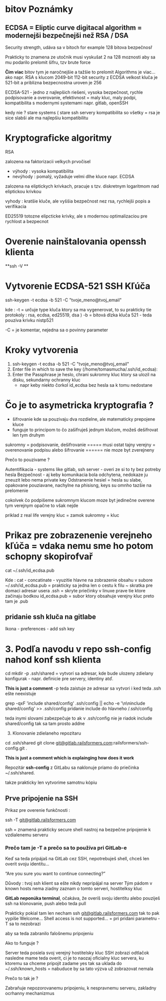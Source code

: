 # bitov Poznámky 

## ECDSA = Eliptic curve digitacal algorithm = modernejši bezpečnejši než RSA / DSA 

Security strength, udáva sa v bitoch for example 128 bitova bezpečnosř 

Prakticky to znamena ze utočnik musi vyskušat 2 na 128 moznosti aby sa mu podarilo prelomit šifru, tzv brute force 

**Čim viac** bitov tym je naročnejšie a tažšie to prelomit 
Algorithms je viac... ako napr. RSA s klucom 2049-bit 112-bit security 
z
ECDSA velkost kluča je 521-bit a priblizna bezpecnostna uroven je 256 

ECDSA-521 - jedno z najlepšich riešeni, vysoka bezpečnost, rychle podpisovanie a overovanie, efektivnost = maly kluc, maly podpi,
kompatibilita s modernymi systemami napr. gitlab, openSSH

kedy nie ? 
stare systems ( stare ssh servery 
kompatibilita so všetky = rsa je sice slabši ale ma najlepšiu kompatibilitu 

# Kryptograficke algoritmy 

RSA 

zalozena na faktorizacii velkych prvočisel 

  - výhody : vysoka kompatibilita
  - nevýhody : pomalý, vyžaduje velmi dlhe kluce napr.
ECDSA

zalozena na eliptickych krivkach, pracuje s tzv. diskretnym logaritmom nad eliptickou krivkou 

vyhody : kratšie kluče, ale vyššia bezpečnost nez rsa, rychlejši popis a verifikacia 

ED25519 
totozne elipcticke krivky, ale s modernou optimalizaciou pre rychlost a bezpecnot 

# Overenie nainštalovania openssh klienta 

**ssh -V ** 

# Vytvorenie ECDSA-521 SSH Kľúča

ssh-keygen -t ecdsa -b 521 -C "tvoje_meno@tvoj_email"

kde : -t = určuje type kluča ktory sa ma vygenerovat, to su prakticky tie protokoly : rsa, ecdsa, ed25519, dsa )
-b = bitová dlzka kluča 521 - teda pouziva krivku nistp521 

-C = je komentar, nejedna sa o povinny parameter 

# Kroky vytvorenia 

1. ssh-keygen -t ecdsa -b 521 -C "tvoje_meno@tvoj_email"
2. Enter file in which to save the key (/home/tomasmucha/.ssh/id_ecdsa): 
3. Enter the Passphrase je heslo, chrani sukromny kluc ktory sa ulozil na disku, sekundarny ochranny kluc
     - napr keby niekto čorkol id_ecdsa bez hesla sa k tomu nedostane 

# Čo je to asymetricka kryptografia ? 

- šifrovanie kde sa pouzivaju dva rozdielne, ale matematicky prepojene kluce
- funguje to principom to čo zašifruješ jednym klučom, možeš dešifrovat len tym druhym 

sukromny = podpisovanie, dešifrovanie  ===== musi ostat tajny 
verejny = overenovanie podpisu alebo šifrovanie ====== nie moze byt zverejneny 

Prečo to pouzivame ? 

Autentifikacia - systems like gitlab, ssh server - overi ze si to ty bez potreby hesla 
Bezpečnost - aj keby komunikacia bola odchytena, nedokaze ju zneuzit lebo nema private key 
Odstranenie hesiel = hesla su slabe, opakovane pouziavane, nachylne na phisisng, keys su omnho tazšie na prelomenie 

cokolvek čo podpišeme sukromnym klucom moze byt jedinečne overene tym verejnym 
opačne to však nejde 

priklad z real life 
verejny kluc = zamok 
sukromny = kluc 

# Prikaz pre zobrazenenie verejneho kľúča = vdaka nemu sme ho potom schopny skopirofvař 

cat ~/.ssh/id_ecdsa.pub

Kde : cat - concatinate - vyuzitie hlavne na zobrazenie obsahu v subore 
~/.ssh/id_ecdsa.pub = prakticky sa jedna len o cestu k filu
~ skratka pre domaci adresar usera 
.ssh = skryte priečinky v linuxe prave tie ktore začinaju bodkou 
id_ecdsa.pub = subor ktory obsahuje verejny kluc preto tam je .pub 

## pridanie ssh kluča na gitlabe 

Ikona - preferences - add ssh key 

# 3. Podľa navodu v repo ssh-config nahod konf ssh klienta 

cd 
mkdir -p .ssh/shared = vytvorí sa adresar, kde bude ulozeny zdielany konfigurak - napr. definicie pre servery, identiny atď. 

**This is just a comment** 
-p teda zaistuje ze adresar sa vytvori i ked teda .ssh ešte neexistuje 

grep -qxF 'include shared/config' .ssh/config || echo -e '\n\ninclude shared/config' >> .ssh/config
pridanie include do hlavneho /.ssh/config 

teda inymi slovami zabezpečuje to ak v .ssh/config nie je riadok include shared/config tak sa tam prosto addne 

3. Klonovanie zdielaneho repozitaru

cd .ssh/shared
git clone git@gitlab.railsformers.com:railsformers/ssh-config.git .

**This is just a comment which is explainging how does it work** 

Repozitár **ssh-config** z GitLabu sa naklonuje priamo do priečinka ~/.ssh/shared.

takze prakticky len vytvorime samotnu kópiu  

## Prve pripojenie na SSH 

Prikaz pre overenie funkčnosti : 

ssh -T git@gitlab.railsformers.com

ssh = znamená prakticky secure shell nastroj na bezpečne pripojenie k vzdialenemu serveru 

### Prečo tam je -T a prečo sa to používa pri GitLab-e 

Keď sa teda pripájaš na GitLab cez SSH, nepotrebuješ shell, chceš len overit svoju identitu...  

“Are you sure you want to continue connecting?”

Důvody : tvoj ssh klient sa ešte nikdy nepripájal na server 
Tým pádom v known hosts nema ziadny zaznam o tomto serveri, hostitelksy kluc

**GitLab neponúka terminal**, očakáva, že overíš svoju identitu alebo pouziješ ssh na klonovanie, push alebo teda pull   

Prakticky pokial tam len necham ssh git@gitlab.railsformers.com tak to pak vypíše Welcome... 
Shell access is not supported... = pri pridani parametru -T sa to nezobrazi 


aby sa teda zabranilo falošnemu pripojeniu 

Ako to funguje ? 

Server teda posiela svoj verejný hostitelsky kluc 
SSH zobrazi odtlačok 
nasledne mame teda overit, ci je to naozaj oficialny kluc servera, ku ktoremu sa chceme pripojit 
zadame yes tak sa uklada do ~/.ssh/known_hosts = nabuduce by sa tato výzva už zobrazovat nemala 

Prečo to tak je ? 

Zabraňuje nepozorovanemu pripojeniu, k nespravnemu serveru, zakladny ocrhanny mechanizmus 
